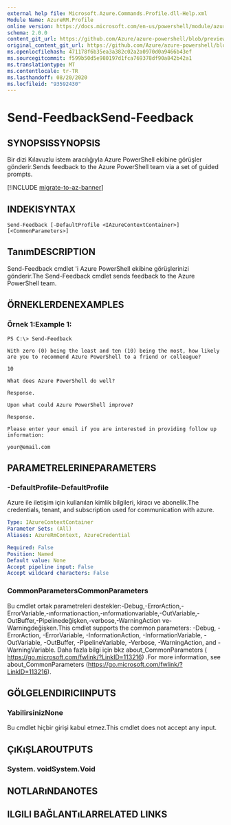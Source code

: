 ```yaml
---
external help file: Microsoft.Azure.Commands.Profile.dll-Help.xml
Module Name: AzureRM.Profile
online version: https://docs.microsoft.com/en-us/powershell/module/azurerm.profile/send-feedback
schema: 2.0.0
content_git_url: https://github.com/Azure/azure-powershell/blob/preview/src/ResourceManager/Profile/Commands.Profile/help/Send-Feedback.md
original_content_git_url: https://github.com/Azure/azure-powershell/blob/preview/src/ResourceManager/Profile/Commands.Profile/help/Send-Feedback.md
ms.openlocfilehash: 471178f6b35ea3a382c02a2a0970d0a9466b43ef
ms.sourcegitcommit: f599b50d5e980197d1fca769378df90a842b42a1
ms.translationtype: MT
ms.contentlocale: tr-TR
ms.lasthandoff: 08/20/2020
ms.locfileid: "93592430"
---
```

# <span data-ttu-id="f8263-101">Send-Feedback</span><span class="sxs-lookup"><span data-stu-id="f8263-101">Send-Feedback</span></span>

## <span data-ttu-id="f8263-102">SYNOPSIS</span><span class="sxs-lookup"><span data-stu-id="f8263-102">SYNOPSIS</span></span>
<span data-ttu-id="f8263-103">Bir dizi Kılavuzlu istem aracılığıyla Azure PowerShell ekibine görüşler gönderir.</span><span class="sxs-lookup"><span data-stu-id="f8263-103">Sends feedback to the Azure PowerShell team via a set of guided prompts.</span></span>

[!INCLUDE [migrate-to-az-banner](../../includes/migrate-to-az-banner.md)]

## <span data-ttu-id="f8263-104">INDEKI</span><span class="sxs-lookup"><span data-stu-id="f8263-104">SYNTAX</span></span>

```
Send-Feedback [-DefaultProfile <IAzureContextContainer>] [<CommonParameters>]
```

## <span data-ttu-id="f8263-105">Tanım</span><span class="sxs-lookup"><span data-stu-id="f8263-105">DESCRIPTION</span></span>
<span data-ttu-id="f8263-106">Send-Feedback cmdlet 'i Azure PowerShell ekibine görüşlerinizi gönderir.</span><span class="sxs-lookup"><span data-stu-id="f8263-106">The Send-Feedback cmdlet sends feedback to the Azure PowerShell team.</span></span>

## <span data-ttu-id="f8263-107">ÖRNEKLERDEN</span><span class="sxs-lookup"><span data-stu-id="f8263-107">EXAMPLES</span></span>

### <span data-ttu-id="f8263-108">Örnek 1:</span><span class="sxs-lookup"><span data-stu-id="f8263-108">Example 1:</span></span>
```
PS C:\> Send-Feedback

With zero (0) being the least and ten (10) being the most, how likely are you to recommend Azure PowerShell to a friend or colleague?

10

What does Azure PowerShell do well?

Response.

Upon what could Azure PowerShell improve?

Response.

Please enter your email if you are interested in providing follow up information:

your@email.com
```

## <span data-ttu-id="f8263-109">PARAMETRELERINE</span><span class="sxs-lookup"><span data-stu-id="f8263-109">PARAMETERS</span></span>

### <span data-ttu-id="f8263-110">-DefaultProfile</span><span class="sxs-lookup"><span data-stu-id="f8263-110">-DefaultProfile</span></span>
<span data-ttu-id="f8263-111">Azure ile iletişim için kullanılan kimlik bilgileri, kiracı ve abonelik.</span><span class="sxs-lookup"><span data-stu-id="f8263-111">The credentials, tenant, and subscription used for communication with azure.</span></span>

```yaml
Type: IAzureContextContainer
Parameter Sets: (All)
Aliases: AzureRmContext, AzureCredential

Required: False
Position: Named
Default value: None
Accept pipeline input: False
Accept wildcard characters: False
```

### <span data-ttu-id="f8263-112">CommonParameters</span><span class="sxs-lookup"><span data-stu-id="f8263-112">CommonParameters</span></span>
<span data-ttu-id="f8263-113">Bu cmdlet ortak parametreleri destekler:-Debug,-ErrorAction,-ErrorVariable,-ınformationaction,-ınformationvariable,-OutVariable,-OutBuffer,-Pipelinedeğişken,-verbose,-WarningAction ve-Warningdeğişken.</span><span class="sxs-lookup"><span data-stu-id="f8263-113">This cmdlet supports the common parameters: -Debug, -ErrorAction, -ErrorVariable, -InformationAction, -InformationVariable, -OutVariable, -OutBuffer, -PipelineVariable, -Verbose, -WarningAction, and -WarningVariable.</span></span> <span data-ttu-id="f8263-114">Daha fazla bilgi için bkz about_CommonParameters ( https://go.microsoft.com/fwlink/?LinkID=113216) .</span><span class="sxs-lookup"><span data-stu-id="f8263-114">For more information, see about_CommonParameters (https://go.microsoft.com/fwlink/?LinkID=113216).</span></span>

## <span data-ttu-id="f8263-115">GÖLGELENDIRICI</span><span class="sxs-lookup"><span data-stu-id="f8263-115">INPUTS</span></span>

### <span data-ttu-id="f8263-116">Yabilirsiniz</span><span class="sxs-lookup"><span data-stu-id="f8263-116">None</span></span>
<span data-ttu-id="f8263-117">Bu cmdlet hiçbir girişi kabul etmez.</span><span class="sxs-lookup"><span data-stu-id="f8263-117">This cmdlet does not accept any input.</span></span>

## <span data-ttu-id="f8263-118">ÇıKıŞLAR</span><span class="sxs-lookup"><span data-stu-id="f8263-118">OUTPUTS</span></span>

### <span data-ttu-id="f8263-119">System. void</span><span class="sxs-lookup"><span data-stu-id="f8263-119">System.Void</span></span>

## <span data-ttu-id="f8263-120">NOTLARıNDA</span><span class="sxs-lookup"><span data-stu-id="f8263-120">NOTES</span></span>

## <span data-ttu-id="f8263-121">ILGILI BAĞLANTıLAR</span><span class="sxs-lookup"><span data-stu-id="f8263-121">RELATED LINKS</span></span>

